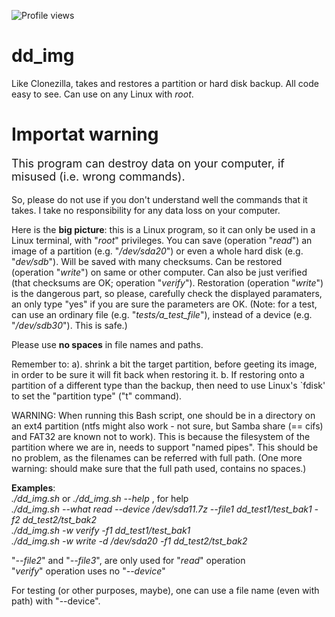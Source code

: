 ![Profile views](https://komarev.com/ghpvc/?username=Emanoil&repo=dd_img)
# dd_img
Like Clonezilla, takes and restores a partition or hard disk backup. All code easy to see. Can use on any Linux with *root*.

<h1>Importat warning</h1>
<p style="font-size:18px;">This program can destroy data on your computer, if misused (i.e. wrong commands).</p>
So, please do not use if you don't understand well the commands that it takes. I take no responsibility for any data loss on your computer.

Here is the **big picture**: this is a Linux program, so it can only be used in a Linux terminal, with "*root*" privileges. You can save (operation "*read*") an image of a partition (e.g. "*/dev/sda20*") or even a whole hard disk (e.g. "*dev/sdb*"). Will be saved with many checksums. Can be restored (operation "*write*") on same or other computer. Can also be just verified (that checksums are OK; operation "*verify*"). Restoration (operation "*write*") is the dangerous part, so please, carefully check the displayed paramaters, an only type "yes" if you are sure the parameters are OK. (Note: for a test, can use an ordinary file (e.g. "*tests/a_test_file*"), instead of a device (e.g. "*/dev/sdb30*"). This is safe.)  

Please use **no spaces** in file names and paths.  

Remember to:
a). shrink a bit the target partition, before geeting its image, in order to be sure it will fit back when restoring it.
b. If restoring onto a partition of a different type than the backup, then need to use Linux's `fdisk' to set the "partition type" ("t" command).

WARNING: When running this Bash script, one should be in a directory on an ext4 partition (ntfs might also work - not sure, but Samba share (== cifs) and FAT32 are known not to work). This is because the filesystem of the partition where we are in, needs to support "named pipes". This should be no problem, as the filenames can be referred with full path. (One more warning: should make sure that the full path used, contains no spaces.)

**Examples**:  
*./dd_img.sh* or *./dd_img.sh --help* , for help  
*./dd_img.sh --what read --device /dev/sda11.7z --file1 dd_test1/test_bak1 -f2 dd_test2/tst_bak2*  
*./dd_img.sh -w verify -f1 dd_test1/test_bak1*  
*./dd_img.sh -w write -d /dev/sda20 -f1 dd_test2/tst_bak2*  

"*--file2*" and "*--file3*", are only used for "*read*" operation  
"*verify*" operation uses no "*--device*"  

For testing (or other purposes, maybe), one can use a file name (even with path) with "--device".
